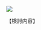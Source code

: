 ![](https://www.nta.go.jp/tmp/4c895f44-15b6-47f9-a8e1-96b691afb948/images/06e62d9d454f6f781755ba4b5eb0a01e7d18b66c36c3438b5a434a67f3bb6194.jpg)

【検討内容】